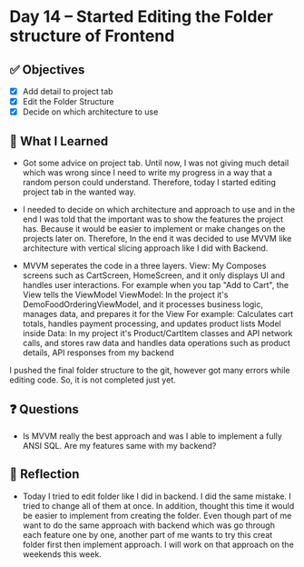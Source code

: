 # Day 14 – Started Editing the Folder structure of Frontend
## ✅ Objectives
- [x] Add detail to project tab
- [x] Edit the Folder Structure
- [x] Decide on which architecture to use

## 📘 What I Learned
- Got some advice on project tab. Until now, I was not giving much detail which was wrong since I need to write my progress in a way that a random person could understand.
  Therefore, today I started editing project tab in the wanted way.
  
- I needed to decide on which architecture and approach to use and in the end I was told that the important was to show the features the project has. Because it would be easier to
implement or make changes on the projects later on. Therefore, In the end it was decided to use MVVM like architecture with vertical slicing approach like I did with Backend.

- MVVM seperates the code in a three layers.
View: My Composes screens such as CartScreen, HomeScreen, and it only displays UI and handles user interactions. For example when you tap "Add to Cart", the View tells the ViewModel
ViewModel: In the project it's DemoFoodOrderingViewModel, and it processes business logic, manages data, and prepares it for the View For example: Calculates cart totals, handles payment processing, and updates product lists
Model inside Data: In my project it's Product/CartItem classes and API network calls, and stores raw data and handles data operations such as product details, API responses from my backend

I pushed the final folder structure to the git, however got many errors while editing code. So, it is not completed just yet.

  
## ❓ Questions
- Is MVVM really the best approach and was I able to implement a fully ANSI SQL. Are my features same with my backend?

## 💬 Reflection
- Today I tried to edit folder like I did in backend. I did the same mistake. I tried to change all of them at once. In addition, thought this time it would be easier to implement from creating the folder. Even though part of me want to do the same approach with backend which was go through each feature one by one, another part of me wants to try this creat folder first then implement approach. I will work on that approach on the weekends this week. 
